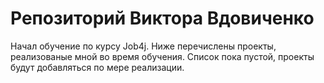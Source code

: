 # Репозиторий Виктора Вдовиченко
Начал обучение по курсу Job4j.
Ниже перечислены проекты, реализованые мной во время обучения. Список пока пустой, проекты будут добавляться по мере реализации.
